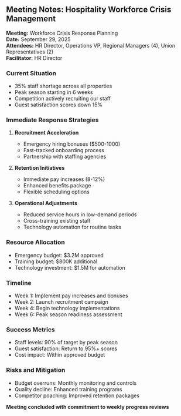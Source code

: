 ## Meeting Notes: Hospitality Workforce Crisis Management

**Meeting:** Workforce Crisis Response Planning  
**Date:** September 29, 2025  
**Attendees:** HR Director, Operations VP, Regional Managers (4), Union Representatives (2)  
**Facilitator:** HR Director  

### Current Situation

- 35% staff shortage across all properties  
- Peak season starting in 6 weeks  
- Competition actively recruiting our staff  
- Guest satisfaction scores down 15%  

### Immediate Response Strategies

1. **Recruitment Acceleration**  
   - Emergency hiring bonuses ($500-1000)  
   - Fast-tracked onboarding process  
   - Partnership with staffing agencies  

2. **Retention Initiatives**  
   - Immediate pay increases (8-12%)  
   - Enhanced benefits package  
   - Flexible scheduling options  

3. **Operational Adjustments**  
   - Reduced service hours in low-demand periods  
   - Cross-training existing staff  
   - Technology automation for routine tasks  

### Resource Allocation

- Emergency budget: $3.2M approved  
- Training budget: $800K additional  
- Technology investment: $1.5M for automation  

### Timeline

- Week 1: Implement pay increases and bonuses  
- Week 2: Launch recruitment campaign  
- Week 4: Begin technology implementations  
- Week 6: Peak season readiness assessment  

### Success Metrics

- Staff levels: 90% of target by peak season  
- Guest satisfaction: Return to 95%+ scores  
- Cost impact: Within approved budget  

### Risks and Mitigation

- Budget overruns: Monthly monitoring and controls  
- Quality decline: Enhanced training programs  
- Competitor poaching: Improved retention packages  

**Meeting concluded with commitment to weekly progress reviews**